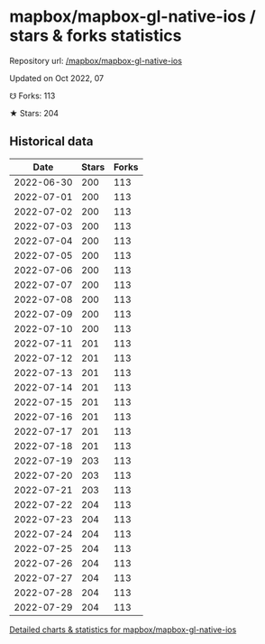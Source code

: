 # mapbox/mapbox-gl-native-ios / stars & forks statistics

Repository url: [/mapbox/mapbox-gl-native-ios](https://github.com/mapbox/mapbox-gl-native-ios)

Updated on Oct 2022, 07

☋ Forks: 113

★ Stars: 204

## Historical data
| Date | Stars | Forks |
|------|-------|-------|
| 2022-06-30 | 200 | 113 | 
| 2022-07-01 | 200 | 113 | 
| 2022-07-02 | 200 | 113 | 
| 2022-07-03 | 200 | 113 | 
| 2022-07-04 | 200 | 113 | 
| 2022-07-05 | 200 | 113 | 
| 2022-07-06 | 200 | 113 | 
| 2022-07-07 | 200 | 113 | 
| 2022-07-08 | 200 | 113 | 
| 2022-07-09 | 200 | 113 | 
| 2022-07-10 | 200 | 113 | 
| 2022-07-11 | 201 | 113 | 
| 2022-07-12 | 201 | 113 | 
| 2022-07-13 | 201 | 113 | 
| 2022-07-14 | 201 | 113 | 
| 2022-07-15 | 201 | 113 | 
| 2022-07-16 | 201 | 113 | 
| 2022-07-17 | 201 | 113 | 
| 2022-07-18 | 201 | 113 | 
| 2022-07-19 | 203 | 113 | 
| 2022-07-20 | 203 | 113 | 
| 2022-07-21 | 203 | 113 | 
| 2022-07-22 | 204 | 113 | 
| 2022-07-23 | 204 | 113 | 
| 2022-07-24 | 204 | 113 | 
| 2022-07-25 | 204 | 113 | 
| 2022-07-26 | 204 | 113 | 
| 2022-07-27 | 204 | 113 | 
| 2022-07-28 | 204 | 113 | 
| 2022-07-29 | 204 | 113 | 


[Detailed charts & statistics for mapbox/mapbox-gl-native-ios](https://reviewgithub.com/rep/mapbox/mapbox-gl-native-ios)
